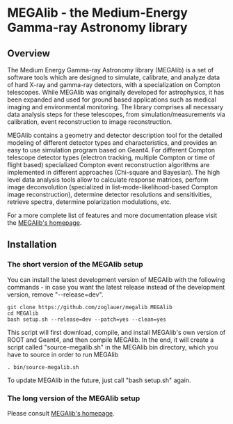 # MEGAlib - the Medium-Energy Gamma-ray Astronomy library

## Overview

The Medium Energy Gamma-ray Astronomy library (MEGAlib) is a set of software tools which are designed to simulate, calibrate, and analyze data of hard X-ray and gamma-ray detectors, with a specialization on Compton telescopes. While MEGAlib was originally developed for astrophysics, it has been expanded and used for ground based applications such as medical imaging and environmental monitoring. The library comprises all necessary data analysis steps for these telescopes, from simulation/measurements via calibration, event reconstruction to image reconstruction.

MEGAlib contains a geometry and detector description tool for the detailed modeling of different detector types and characteristics, and provides an easy to use simulation program based on Geant4. For different Compton telescope detector types (electron tracking, multiple Compton or time of flight based) specialized Compton event reconstruction algorithms are implemented in different approaches (Chi-square and Bayesian). The high level data analysis tools allow to calculate response matrices, perform image deconvolution (specialized in list-mode-likelihood-based Compton image reconstruction), determine detector resolutions and sensitivities, retrieve spectra, determine polarization modulations, etc.

For a more complete list of features and more documentation please visit the [MEGAlib's homepage](http://megalibtoolkit.com).



## Installation

### The short version of the MEGAlib setup

You can install the latest development version of MEGAlib with the following commands - in case you want the latest release instead of the development version, remove "--release=dev".

```
git clone https://github.com/zoglauer/megalib MEGAlib
cd MEGAlib
bash setup.sh --release=dev --patch=yes --clean=yes
```

This script will first download, compile, and install MEGAlib's own version of ROOT and Geant4, and then compile MEGAlib. In the end, it will create a script called "source-megalib.sh" in the MEGAlib bin directory, which you have to source in order to run MEGAlib

```
. bin/source-megalib.sh
```

To update MEGAlib in the future, just call "bash setup.sh" again.


### The long version of the MEGAlib setup

Please consult [MEGAlib's homepage](http://megalibtoolkit.com).

